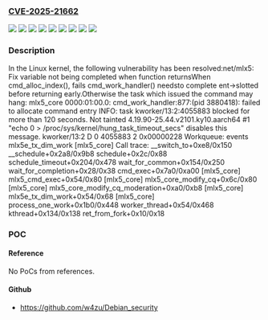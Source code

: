 ### [CVE-2025-21662](https://cve.mitre.org/cgi-bin/cvename.cgi?name=CVE-2025-21662)
![](https://img.shields.io/static/v1?label=Product&message=Linux&color=blue)
![](https://img.shields.io/static/v1?label=Version&message=&color=brightgreen)
![](https://img.shields.io/static/v1?label=Version&message=2d0962d05c93de391ce85f6e764df895f47c8918%20&color=brightgreen)
![](https://img.shields.io/static/v1?label=Version&message=485d65e1357123a697c591a5aeb773994b247ad7%20&color=brightgreen)
![](https://img.shields.io/static/v1?label=Version&message=4baae687a20ef2b82fde12de3c04461e6f2521d6%20&color=brightgreen)
![](https://img.shields.io/static/v1?label=Version&message=6.10%20&color=brightgreen)
![](https://img.shields.io/static/v1?label=Version&message=94024332a129c6e4275569d85c0c1bfb2ae2d71b%20&color=brightgreen)
![](https://img.shields.io/static/v1?label=Version&message=f9caccdd42e999b74303c9b0643300073ed5d319%20&color=brightgreen)
![](https://img.shields.io/static/v1?label=Vulnerability&message=n%2Fa&color=blue)

### Description

In the Linux kernel, the following vulnerability has been resolved:net/mlx5: Fix variable not being completed when function returnsWhen cmd_alloc_index(), fails cmd_work_handler() needsto complete ent->slotted before returning early.Otherwise the task which issued the command may hang:   mlx5_core 0000:01:00.0: cmd_work_handler:877:(pid 3880418): failed to allocate command entry   INFO: task kworker/13:2:4055883 blocked for more than 120 seconds.         Not tainted 4.19.90-25.44.v2101.ky10.aarch64 #1   "echo 0 > /proc/sys/kernel/hung_task_timeout_secs" disables this message.   kworker/13:2    D    0 4055883      2 0x00000228   Workqueue: events mlx5e_tx_dim_work [mlx5_core]   Call trace:      __switch_to+0xe8/0x150      __schedule+0x2a8/0x9b8      schedule+0x2c/0x88      schedule_timeout+0x204/0x478      wait_for_common+0x154/0x250      wait_for_completion+0x28/0x38      cmd_exec+0x7a0/0xa00 [mlx5_core]      mlx5_cmd_exec+0x54/0x80 [mlx5_core]      mlx5_core_modify_cq+0x6c/0x80 [mlx5_core]      mlx5_core_modify_cq_moderation+0xa0/0xb8 [mlx5_core]      mlx5e_tx_dim_work+0x54/0x68 [mlx5_core]      process_one_work+0x1b0/0x448      worker_thread+0x54/0x468      kthread+0x134/0x138      ret_from_fork+0x10/0x18

### POC

#### Reference
No PoCs from references.

#### Github
- https://github.com/w4zu/Debian_security

